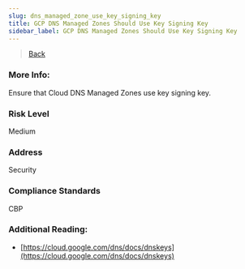 ```yaml
---
slug: dns_managed_zone_use_key_signing_key
title: GCP DNS Managed Zones Should Use Key Signing Key
sidebar_label: GCP DNS Managed Zones Should Use Key Signing Key
---
```

> [Back](../../gcpdnsmonitoring)

### More Info:
Ensure that Cloud DNS Managed Zones use key signing key.

### Risk Level
Medium

### Address
Security

### Compliance Standards
CBP

### Additional Reading:
- [https://cloud.google.com/dns/docs/dnskeys](https://cloud.google.com/dns/docs/dnskeys) 
